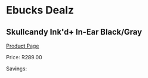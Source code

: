 
# Ebucks Dealz
## Skullcandy Ink'd+ In-Ear Black/Gray
[Product Page](https://www.ebucks.com/web/shop/productSelected.do?prodId=1061090879&catId=1048640943)

Price: R289.00

Savings: 


	